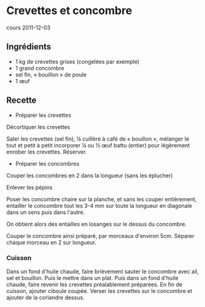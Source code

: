 # Crevettes et concombre
cours 2011-12-03

## Ingrédients
* 1 kg de crevettes grises (congelées par exemple)
* 1 grand concombre
* sel fin, « bouillon » de poule
* 1 œuf 

## Recette

* Préparer les crevettes

Décortiquer les crevettes

Saler les crevettes (sel fin), ¼ cuillère à café de « bouillon », mélanger le tout et petit à petit incorporer ¼ ou ½ œuf battu (entier) pour légèrement enrober les crevettes. Réserver.
* Préparer les concombres

Couper les concombres en 2 dans la longueur (sans les éplucher)

Enlever les pépins

Poser les concombre chaire sur la planche, et sans les couper entièrement, entailler le concombre tout les 3-4 mm sur toute la longueur  en diagonale dans un sens puis dans l'autre. 

On obtient alors des entailles en losanges sur le dessus du concombre.

Couper le concombre ainsi préparé, par morceaux d'environ 5cm. Séparer chaque morceau en 2 sur longueur. 

### Cuisson
Dans un fond d'huile chaude, faire brièvement sauter le concombre avec ail, sel et bouillon. Puis le mettre dans un plat.
Puis dans un fond d'huile chaude, faire revenir les crevettes préalablement préparées.
En fin de cuisson, ajouter ciboule coupée.
Verser les crevettes sur le concombre et ajouter de la coriandre dessus.
